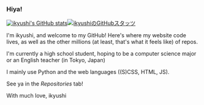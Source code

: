 ### Hiya!

[![ikyushi's GitHub stats](https://github-readme-stats.vercel.app/api?username=ikyushi&count_private=true&show_icons=true&theme=tokyonight)](https://github.com/anuraghazra/github-readme-stats)[![ikyushiのGitHubスタッツ](https://github-readme-stats.vercel.app/api?username=ikyushi&count_private=true&show_icons=true&theme=tokyonight&locale=jp)](https://github.com/anuraghazra/github-readme-stats)

I'm ikyushi, and welcome to my GitHub! Here's where my website code lives, as well as the other millions (at least, that's what it feels like) of repos.

I'm currently a high school student, hoping to be a computer science major or an English teacher (in Tokyo, Japan)

I mainly use Python and the web languages ((S)CSS, HTML, JS).

See ya in the _Repositories_ tab!

With much love,
ikyushi
